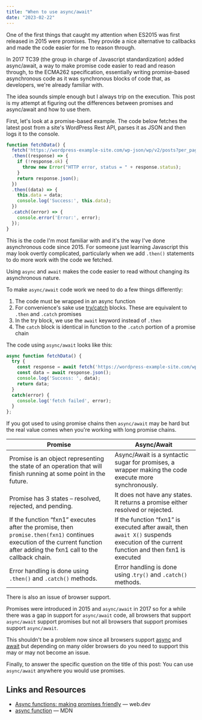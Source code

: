 ```yaml
---
title: "When to use async/await"
date: "2023-02-22"
---
```


One of the first things that caught my attention when ES2015 was first released in 2015 were promises. They provide a nice alternative to callbacks and made the code easier for me to reason through.

In 2017 TC39 (the group in charge of Javascript standardization) added async/await, a way to make promise code easier to read and reason through, to the ECMA262 specification, essentially writing promise-based asynchronous code as it was synchronous blocks of code that, as developers, we're already familiar with.

The idea sounds simple enough but I always trip on the execution. This post is my attempt at figuring out the differences between promises and async/await and how to use them.

First, let's look at a promise-based example. The code below fetches the latest post from a site's WordPress Rest API, parses it as JSON and then logs it to the console.

```js
function fetchData() {
  fetch('https://wordpress-example-site.com/wp-json/wp/v2/posts?per_page=1&embedded=true')
  .then((response) => {
    if (!response.ok) {
      throw new Error("HTTP error, status = " + response.status);
    }
    return response.json();
  })
  .then((data) => {
    this.data = data;
    console.log('Success:', this.data);
  })
  .catch((error) => {
    console.error('Error:', error);
  });
}
```

This is the code I'm most familiar with and it's the way I've done asynchronous code since 2015. For someone just learning Javascript this may look overtly complicated, particularly when we add `.then()` statements to do more work with the code we fetched.

Using `async` and `await` makes the code easier to read without changing its asynchronous nature.

To make `async/await` code work we need to do a few things differently:

1. The code must be wrapped in an async function
2. For convenience's sake use [try/catch](https://developer.mozilla.org/en-US/docs/Web/JavaScript/Reference/Statements/try...catch) blocks. These are equivalent to `.then` and `.catch` promises
3. In the try block, we use the `await` keyword instead of `.then`
4. The `catch` block is identical in function to the `.catch` portion of a promise chain

The code using `async/await` looks like this:

```js
async function fetchData() {
  try {
    const response = await fetch('https://wordpress-example-site.com/wp-json/wp/v2/posts?per_page=1&embedded=true')
    const data = await response.json();
    console.log('Success: ', data);
    return data;
  }
  catch(error) {
    console.log('fetch failed', error);
  }
};
```

If you got used to using promise chains then `async/await` may be hard but the real value comes when you're working with long promise chains.

| Promise | Async/Await |
| --- | --- |
| Promise is an object representing the state of an operation that will finish running at some point in the future. | Async/Await is a syntactic sugar for promises, a wrapper making the code execute more synchronously. |
| Promise has 3 states – resolved, rejected, and pending. | It does not have any states. It returns a promise either resolved or rejected. |
| If the function “fxn1” executes after the promise, then `promise.then(fxn1)` continues execution of the current function after adding the fxn1 call to the callback chain. | If the function “fxn1” is executed after await, then `await X()` suspends execution of the current function and then fxn1 is executed |
| Error handling is done using `.then()` and `.catch()` methods. | Error handling is done using .`try()` and `.catch()` methods. |

There is also an issue of browser support.

Promises were introduced in 2015 and `async/await` in 2017 so for a while there was a gap in support for `async/await` code, all browsers that support `async/await` support promises but not all browsers that support promises support `async/await`.

This shouldn't be a problem now since all browsers support [async](https://developer.mozilla.org/en-US/docs/Web/JavaScript/Reference/Statements/async_function) and [await](https://caniuse.com/mdn-javascript_operators_await) but depending on many older browsers do you need to support this may or may not become an issue.

Finally, to answer the specific question on the title of this post: You can use `async/await` anywhere you would use promises.

## Links and Resources

* [Async functions: making promises friendly](https://web.dev/async-functions/) — web.dev
* [async function](https://developer.mozilla.org/en-US/docs/Web/JavaScript/Reference/Statements/async_function) — MDN
